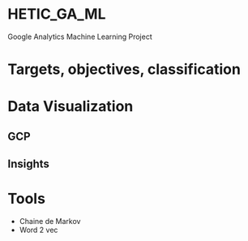 # HETIC_GA_ML
Google Analytics Machine Learning Project

# Targets, objectives, classification

# Data Visualization
## GCP

## Insights


# Tools
* Chaine de Markov
* Word 2 vec

